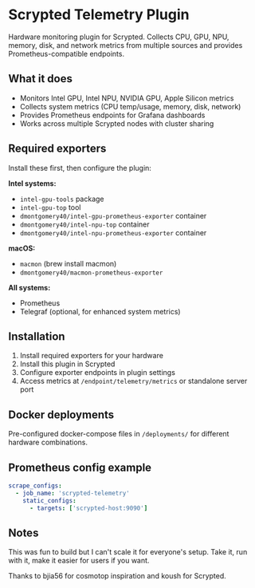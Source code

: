 # Scrypted Telemetry Plugin

Hardware monitoring plugin for Scrypted. Collects CPU, GPU, NPU, memory, disk, and network metrics from multiple sources and provides Prometheus-compatible endpoints.

## What it does

- Monitors Intel GPU, Intel NPU, NVIDIA GPU, Apple Silicon metrics  
- Collects system metrics (CPU temp/usage, memory, disk, network)
- Provides Prometheus endpoints for Grafana dashboards
- Works across multiple Scrypted nodes with cluster sharing

## Required exporters

Install these first, then configure the plugin:

**Intel systems:**
- `intel-gpu-tools` package
- `intel-gpu-top` tool
- `dmontgomery40/intel-gpu-prometheus-exporter` container
- `dmontgomery40/intel-npu-top` container  
- `dmontgomery40/intel-npu-prometheus-exporter` container

**macOS:**
- `macmon` (brew install macmon)
- `dmontgomery40/macmon-prometheus-exporter`

**All systems:**
- Prometheus 
- Telegraf (optional, for enhanced system metrics)

## Installation

1. Install required exporters for your hardware
2. Install this plugin in Scrypted
3. Configure exporter endpoints in plugin settings
4. Access metrics at `/endpoint/telemetry/metrics` or standalone server port

## Docker deployments

Pre-configured docker-compose files in `/deployments/` for different hardware combinations.

## Prometheus config example

```yaml
scrape_configs:
  - job_name: 'scrypted-telemetry'
    static_configs:
      - targets: ['scrypted-host:9090']
```

## Notes

This was fun to build but I can't scale it for everyone's setup. Take it, run with it, make it easier for users if you want.

Thanks to bjia56 for cosmotop inspiration and koush for Scrypted.